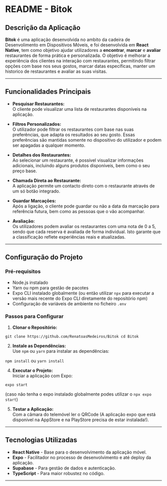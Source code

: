 # README - Bitok

## Descrição da Aplicação

**Bitok** é uma aplicação desenvolvida no ambito da cadeira de Desenvolimento em Dispositivos Móveis, e foi desenvolvida em **React Native**, tem como objetivo ajudar utilizadores a **encontrar**, **marcar** e **avaliar** restaurantes de forma prática e personalizada. O objetivo é melhorar a experiência dos clientes na interação com restaurantes, permitindo filtrar opções com base nos seus gostos, marcar datas específicas, manter um historico de restaurantes e avaliar as suas visitas.

---

## Funcionalidades Principais

- **Pesquisar Restaurantes:**  
  O cliente pode visualizar uma lista de restaurantes disponíveis na aplicação. 

- **Filtros Personalizados:**  
  O utilizador pode filtrar os restaurantes com base nas suas preferências, que adapta os resultados ao seu gosto. Essas preferências são mantidas somente no dispositivo do utilizador e podem ser apagadas a qualquer momento.

- **Detalhes dos Restaurantes:**  
  Ao selecionar um restaurante, é possível visualizar informações adicionais, incluindo alguns produtos disponíveis, bem como o seu preço base.

- **Chamada Direta ao Restaurante:**  
  A aplicação permite um contacto direto com o restaurante através de um só botão integrado.

- **Guardar Marcações:**  
  Após a ligação, o cliente pode guardar ou não a data da marcação para referência futura, bem como as pessoas que o vão acompanhar.

- **Avaliação:**  
  Os utilizadores podem avaliar os restaurantes com uma nota de 0 a 5, sendo que cada reserva é avaliada de forma individual. Isto garante que a classificação reflete experiências reais e atualizadas.

---

## Configuração do Projeto

### Pré-requisitos

- Node.js instalado
- Yarn ou npm para gestão de pacotes
- Expo CLI instalado globalmente (ou então utilizar `npx` para executar a versão mais recente do Expo CLI diretamente do repositório npm)
- Configuração de variáveis de ambiente no ficheiro `.env`

### Passos para Configurar

1. **Clonar o Repositório:**  

`git clone https://github.com/RenatoasMedeiros/Bitok cd Bitok`

2. **Instale as Dependências:**  
Use `npm` ou `yarn` para instalar as dependências:

`npm install`
ou
`yarn install`

4. **Executar o Projeto:**  
Iniciar a aplicação com Expo:  

`expo start`

(caso não tenha o expo instalado globalmente podes utilizar o `npx expo start`)


5. **Testar a Aplicação:**  
Com a câmara do telemóvel ler o QRCode (A aplicação expo que está disponivel na AppStore e na PlayStore precisa de estar instalada!).

---

## Tecnologias Utilizadas

- **React Native** - Base para o desenvolvimento da aplicação móvel.
- **Expo** - Facilitador no processo de desenvolvimento e até deploy da aplicação.
- **Supabase** - Para gestão de dados e autenticação.
- **TypeScript** - Para maior robustez no código.

---